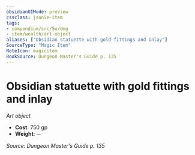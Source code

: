 ```yaml
---
obsidianUIMode: preview
cssclass: json5e-item
tags:
- compendium/src/5e/dmg
- item/wealth/art-object
aliases: ["Obsidian statuette with gold fittings and inlay"]
SourceType: "Magic Item"
NoteIcon: magicitem
BookSource: Dungeon Master's Guide p. 135
---
```

# Obsidian statuette with gold fittings and inlay
*Art object*  

- **Cost**: 750 gp
- **Weight**: ⏤

*Source: Dungeon Master's Guide p. 135*